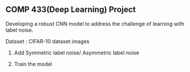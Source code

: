 ## COMP 433(Deep Learning) Project 
Developing a robust CNN model to address the challenge of learning with label noise.

Dataset : CIFAR-10 dataset images

1. Add Symmetric label noise/ Asymmetric label noise

2. Train the model 

